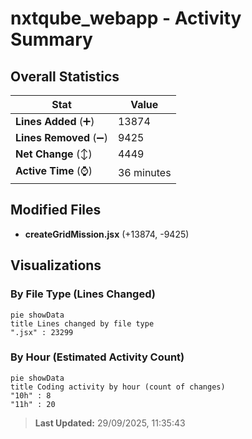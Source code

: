 # nxtqube_webapp - Activity Summary 

## Overall Statistics

| Stat                   | Value                                                             |
| ---------------------- | ----------------------------------------------------------------- |
| **Lines Added** (➕)   | 13874                                          |
| **Lines Removed** (➖) | 9425                                        |
| **Net Change** (↕)    | 4449                |
| **Active Time** (⌚)   | 36 minutes |


## Modified Files
- **createGridMission.jsx** (+13874, -9425)

## Visualizations

### By File Type (Lines Changed)

```mermaid
pie showData
title Lines changed by file type
".jsx" : 23299
```

### By Hour (Estimated Activity Count)

```mermaid
pie showData
title Coding activity by hour (count of changes)
"10h" : 8
"11h" : 20
```


> **Last Updated:** 29/09/2025, 11:35:43